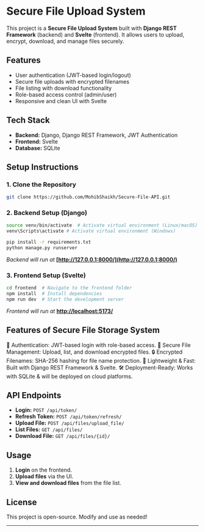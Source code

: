 # Secure File Upload System

This project is a **Secure File Upload System** built with **Django REST Framework** (backend) and **Svelte** (frontend). It allows users to upload, encrypt, download, and manage files securely.

## Features

- User authentication (JWT-based login/logout)
- Secure file uploads with encrypted filenames
- File listing with download functionality
- Role-based access control (admin/user)
- Responsive and clean UI with Svelte

## Tech Stack

- **Backend:** Django, Django REST Framework, JWT Authentication
- **Frontend:** Svelte
- **Database:** SQLite

## Setup Instructions

### 1. Clone the Repository

```sh
git clone https://github.com/MohibShaikh/Secure-File-API.git
```

### 2. Backend Setup (Django)

```sh
source venv/bin/activate  # Activate virtual environment (Linux/macOS)
venv\Scripts\activate # Activate virtual environment (Windows)
```
```sh
pip install -r requirements.txt
python manage.py runserver
```

*Backend will run at* **[http://127.0.0.1:8000/](http://127.0.0.1:8000/)**

### 3. Frontend Setup (Svelte)

```sh
cd frontend  # Navigate to the frontend folder
npm install  # Install dependencies
npm run dev  # Start the development server
```

*Frontend will run at* **[http://localhost:5173/](http://localhost:5173/)**


## Features of Secure File Storage System
🔐 Authentication: JWT-based login with role-based access.
📂 Secure File Management: Upload, list, and download encrypted files.
🔒 Encrypted Filenames: SHA-256 hashing for file name protection.
🚀 Lightweight & Fast: Built with Django REST Framework & Svelte.
🛠 Deployment-Ready: Works with SQLite & will be deployed on cloud platforms.

## API Endpoints

- **Login:** `POST /api/token/`
- **Refresh Token:** `POST /api/token/refresh/`
- **Upload File:** `POST /api/files/upload_file/`
- **List Files:** `GET /api/files/`
- **Download File:** `GET /api/files/{id}/`

## Usage

1. **Login** on the frontend.
2. **Upload files** via the UI.
3. **View and download files** from the file list.

## License

This project is open-source. Modify and use as needed!

---
